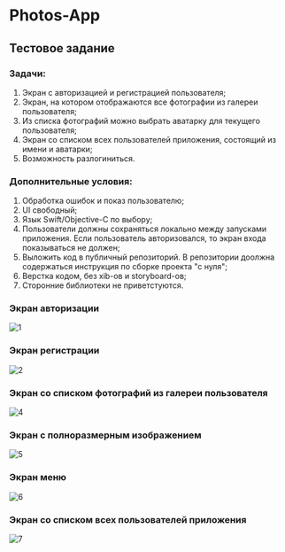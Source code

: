 # Photos-App
## Тестовое задание

### **Задачи:**
1. Экран с авторизацией и регистрацией пользователя;
2. Экран, на котором отображаются все фотографии из галереи пользователя;
3. Из списка фотографий можно выбрать аватарку для текущего пользователя;
4. Экран со списком всех пользователей приложения, состоящий из имени и аватарки;
5. Возможность разлогиниться.

### **Дополнительные условия:**
1. Обработка ошибок и показ пользователю;
2. UI свободный;
3. Язык Swift/Objective-C по выбору;
4. Пользователи должны сохраняться локально между запусками приложения. Если пользователь авторизовался, то экран входа показываться не должен;
5. Выложить код в публичный репозиторий. В репозитории доолжна содержаться инструкция по сборке проекта "с нуля";
6. Верстка кодом, без xib-ов и storyboard-ов;
7. Сторонние библиотеки не приветстуются.

### Экран авторизации
![1](https://user-images.githubusercontent.com/61461432/162605616-7fd2e082-55a4-419a-916c-d08ebe9afbd9.png)

### Экран регистрации
![2](https://user-images.githubusercontent.com/61461432/162605618-fc597936-9598-42b0-a5a1-034f21ebf3ef.png)

### Экран со списком фотографий из галереи пользователя
![4](https://user-images.githubusercontent.com/61461432/162605621-91c4b13f-7982-4d59-8668-d8b008a93f71.png)

### Экран с полноразмерным изображением
![5](https://user-images.githubusercontent.com/61461432/162605624-1e237c9b-bd20-4638-b168-64e35b285fa5.png)

### Экран меню
![6](https://user-images.githubusercontent.com/61461432/162605628-f5b4195f-e207-4dbb-8cdf-a7452a7019ff.png)

### Экран со списком всех пользователей приложения
![7](https://user-images.githubusercontent.com/61461432/162605630-0f40ffa9-bcc3-4c76-88a5-acaebd160ff7.png)
